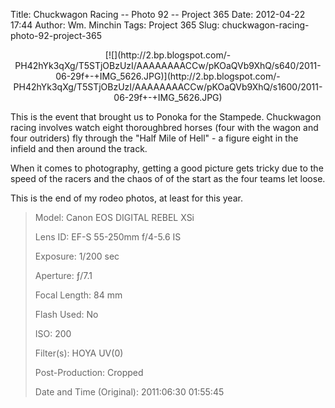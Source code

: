 Title: Chuckwagon Racing -- Photo 92 -- Project 365
Date: 2012-04-22 17:44
Author: Wm. Minchin
Tags: Project 365
Slug: chuckwagon-racing-photo-92-project-365

<div class="separator" style="clear: both; text-align: center;">

<p>
[![](http://2.bp.blogspot.com/-PH42hYk3qXg/T5STjOBzUzI/AAAAAAAACCw/pKOaQVb9XhQ/s640/2011-06-29f+-+IMG_5626.JPG)](http://2.bp.blogspot.com/-PH42hYk3qXg/T5STjOBzUzI/AAAAAAAACCw/pKOaQVb9XhQ/s1600/2011-06-29f+-+IMG_5626.JPG)

</div>

This is the event that brought us to Ponoka for the Stampede. Chuckwagon
racing involves watch eight thoroughbred horses (four with the wagon and
four outriders) fly through the "Half Mile of Hell" - a figure eight in
the infield and then around the track.

When it comes to photography, getting a good picture gets tricky due to
the speed of the racers and the chaos of of the start as the four teams
let loose.

This is the end of my rodeo photos, at least for this year.

> 
> <span style="color: #666666;">Model: </span>Canon EOS DIGITAL REBEL
> XSi
>
> <span style="color: #666666;">Lens ID: </span>EF-S 55-250mm f/4-5.6
> IS
>
> <span style="color: #666666;">Exposure: </span>1/200 sec
>
> <span style="color: #666666;">Aperture: </span>ƒ/7.1
>
> <span style="color: #666666;">Focal Length: </span>84 mm
>
> <span style="color: #666666;">Flash Used: </span>No
>
> <span style="color: #666666;">ISO: </span>200
>
> <span style="color: #666666;">Filter(s): </span>HOYA UV(0)
>
> <span style="color: #666666;">Post-Production: </span>Cropped
>
> <p>
> <span style="color: #666666;">Date and Time
> (Original): </span>2011:06:30 01:55:45

